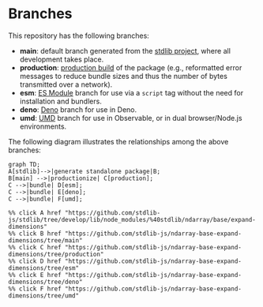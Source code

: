 <!--

@license Apache-2.0

Copyright (c) 2022 The Stdlib Authors.

Licensed under the Apache License, Version 2.0 (the "License");
you may not use this file except in compliance with the License.
You may obtain a copy of the License at

    http://www.apache.org/licenses/LICENSE-2.0

Unless required by applicable law or agreed to in writing, software
distributed under the License is distributed on an "AS IS" BASIS,
WITHOUT WARRANTIES OR CONDITIONS OF ANY KIND, either express or implied.
See the License for the specific language governing permissions and
limitations under the License.

-->

# Branches

This repository has the following branches:

-   **main**: default branch generated from the [stdlib project][stdlib-url], where all development takes place.
-   **production**: [production build][production-url] of the package (e.g., reformatted error messages to reduce bundle sizes and thus the number of bytes transmitted over a network).
-   **esm**: [ES Module][esm-url] branch for use via a `script` tag without the need for installation and bundlers.
-   **deno**: [Deno][deno-url] branch for use in Deno.
-   **umd**: [UMD][umd-url] branch for use in Observable, or in dual browser/Node.js environments.

The following diagram illustrates the relationships among the above branches:

```mermaid
graph TD;
A[stdlib]-->|generate standalone package|B;
B[main] -->|productionize| C[production];
C -->|bundle| D[esm];
C -->|bundle| E[deno];
C -->|bundle| F[umd];

%% click A href "https://github.com/stdlib-js/stdlib/tree/develop/lib/node_modules/%40stdlib/ndarray/base/expand-dimensions"
%% click B href "https://github.com/stdlib-js/ndarray-base-expand-dimensions/tree/main"
%% click C href "https://github.com/stdlib-js/ndarray-base-expand-dimensions/tree/production"
%% click D href "https://github.com/stdlib-js/ndarray-base-expand-dimensions/tree/esm"
%% click E href "https://github.com/stdlib-js/ndarray-base-expand-dimensions/tree/deno"
%% click F href "https://github.com/stdlib-js/ndarray-base-expand-dimensions/tree/umd"
```

[stdlib-url]: https://github.com/stdlib-js/stdlib/tree/develop/lib/node_modules/%40stdlib/ndarray/base/expand-dimensions
[production-url]: https://github.com/stdlib-js/ndarray-base-expand-dimensions/tree/production
[deno-url]: https://github.com/stdlib-js/ndarray-base-expand-dimensions/tree/deno
[umd-url]: https://github.com/stdlib-js/ndarray-base-expand-dimensions/tree/umd
[esm-url]: https://github.com/stdlib-js/ndarray-base-expand-dimensions/tree/esm